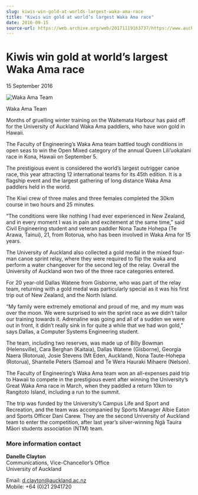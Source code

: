 ```yaml
---
slug: kiwis-win-gold-at-worlds-largest-waka-ama-race
title: "Kiwis win gold at world’s largest Waka Ama race"
date: 2016-09-15
source-url: https://web.archive.org/web/20171119163737/https://www.auckland.ac.nz/en/about/news-events-and-notices/news/news-2016/09/kiwis-win-gold-at-worlds-largest-waka-ama-race.html
---
```

Kiwis win gold at world’s largest Waka Ama race
===============================================

15 September 2016

![Waka Ama Team](https://www.auckland.ac.nz/en/about/news-events-and-notices/news/news-2016/09/kiwis-win-gold-at-worlds-largest-waka-ama-race/_jcr_content/par/textimage/image.img.jpg/1473989797922.jpg "Waka Ama Team")

Waka Ama Team

Months of gruelling winter training on the Waitemata Harbour has paid off for the University of Auckland Waka Ama paddlers, who have won gold in Hawaii.

The Faculty of Engineering’s Waka Ama team battled tough conditions in open seas to win the Open Mixed category of the annual Queen Lili’uokalani race in Kona, Hawaii on September 5.

The prestigious event is considered the world’s largest outrigger canoe race, this year attracting 12 international teams for its 45th edition. It is a flagship event and the largest gathering of long distance Waka Ama paddlers held in the world.

The Kiwi crew of three males and three females completed the 30km course in two hours and 25 minutes.

“The conditions were like nothing I had ever experienced in New Zealand, and in every moment I was in pain and excitement at the same time,” said Civil Engineering student and veteran paddler Nona Taute Hohepa (Te Arawa, Tainui), 21, from Rotorua, who has been involved in Waka Ama for 15 years.

The University of Auckland also collected a gold medal in the mixed four-man canoe sprint relay, where they were required to flip the waka and perform a water changeover for the second leg of the relay. Overall the University of Auckland won two of the three race categories entered.

For 20 year-old Dallas Watene from Gisborne, who was part of the relay team, returning with a gold medal was particularly special as it was his first trip out of New Zealand, and the North Island.

“My family were extremely emotional and proud of me, and my mum was over the moon. We were surprised to win the sprint race as we didn’t tailor our training towards it. Adrenaline was going and all of a sudden we were out in front, it didn’t really sink in for quite a while that we had won gold,” says Dallas, a Computer Systems Engineering student.

The team, including two reserves, was made up of Billy Bowman (Helensville), Cara Berghan (Kaitaia), Dallas Watene (Gisborne), Georgia Naera (Rotorua), Josie Stevens (Mt Eden, Auckland), Nona Taute-Hohepa (Rotorua), Shantelle Peters (Samoa) and Te Wera Hauraki Mihaere (Nelson).

The Faculty of Engineering’s Waka Ama team won an all-expenses paid trip to Hawaii to compete in the prestigious event after winning the University’s Great Waka Ama race in March, when they paddled a return 10km to Rangitoto Island, including a run to the summit.

The trip was funded by the University’s Campus Life and Sport and Recreation, and the team was accompanied by Sports Manager Albie Eaton and Sports Officer Dani Carew. They are the second University of Auckland team to enter the competition, after last year’s silver-winning Ngā Tauira Māori students association (NTM) team.

### More information contact

**Danelle Clayton**  
Communications, Vice-Chancellor’s Office   
University of Auckland

Email: [d.clayton@auckland.ac.nz](mailto:d.clayton@auckland.ac.nz)  
Mobile: +64 (0)21 2941720